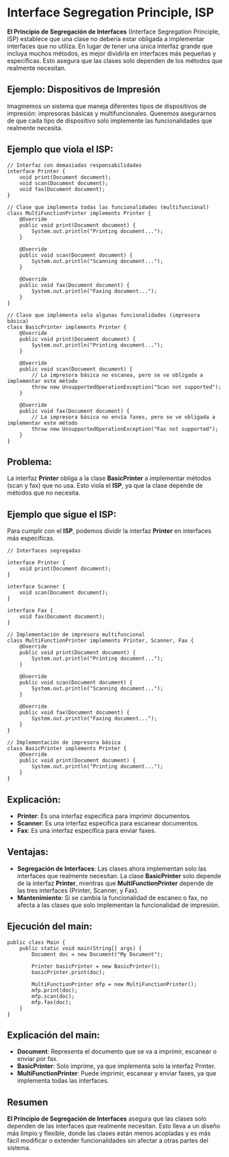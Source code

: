 
# Interface Segregation Principle, ISP

**El Principio de Segregación de Interfaces** (Interface Segregation Principle, ISP) establece que una clase no debería estar obligada a implementar interfaces que no utiliza. En lugar de tener una única interfaz grande que incluya muchos métodos, es mejor dividirla en interfaces más pequeñas y específicas. Esto asegura que las clases solo dependen de los métodos que realmente necesitan.

## Ejemplo: Dispositivos de Impresión
Imaginemos un sistema que maneja diferentes tipos de dispositivos de impresión: impresoras básicas y multifuncionales. Queremos asegurarnos de que cada tipo de dispositivo solo implemente las funcionalidades que realmente necesita.

## Ejemplo que viola el ISP:

```
// Interfaz con demasiadas responsabilidades
interface Printer {
    void print(Document document);
    void scan(Document document);
    void fax(Document document);
}

// Clase que implementa todas las funcionalidades (multifuncional)
class MultiFunctionPrinter implements Printer {
    @Override
    public void print(Document document) {
        System.out.println("Printing document...");
    }

    @Override
    public void scan(Document document) {
        System.out.println("Scanning document...");
    }

    @Override
    public void fax(Document document) {
        System.out.println("Faxing document...");
    }
}

// Clase que implementa solo algunas funcionalidades (impresora básica)
class BasicPrinter implements Printer {
    @Override
    public void print(Document document) {
        System.out.println("Printing document...");
    }

    @Override
    public void scan(Document document) {
        // La impresora básica no escanea, pero se ve obligada a implementar este método
        throw new UnsupportedOperationException("Scan not supported");
    }

    @Override
    public void fax(Document document) {
        // La impresora básica no envía faxes, pero se ve obligada a implementar este método
        throw new UnsupportedOperationException("Fax not supported");
    }
}
```

## Problema:

La interfaz **Printer** obliga a la clase **BasicPrinter** a implementar métodos (scan y fax) que no usa. Esto viola el **ISP**, ya que la clase depende de métodos que no necesita.

## Ejemplo que sigue el ISP:
Para cumplir con el **ISP**, podemos dividir la interfaz **Printer** en interfaces más específicas.

```
// Interfaces segregadas

interface Printer {
    void print(Document document);
}

interface Scanner {
    void scan(Document document);
}

interface Fax {
    void fax(Document document);
}

// Implementación de impresora multifuncional
class MultiFunctionPrinter implements Printer, Scanner, Fax {
    @Override
    public void print(Document document) {
        System.out.println("Printing document...");
    }

    @Override
    public void scan(Document document) {
        System.out.println("Scanning document...");
    }

    @Override
    public void fax(Document document) {
        System.out.println("Faxing document...");
    }
}

// Implementación de impresora básica
class BasicPrinter implements Printer {
    @Override
    public void print(Document document) {
        System.out.println("Printing document...");
    }
}

```

## Explicación:

* **Printer**: Es una interfaz específica para imprimir documentos.
* **Scanner**: Es una interfaz específica para escanear documentos.
* **Fax**: Es una interfaz específica para enviar faxes.

## Ventajas:

* **Segregación de Interfaces**: Las clases ahora implementan solo las interfaces que realmente necesitan. La clase **BasicPrinter** solo depende de la interfaz **Printer**, mientras que **MultiFunctionPrinter** depende de las tres interfaces (Printer, Scanner, y Fax).
* **Mantenimiento**: Si se cambia la funcionalidad de escaneo o fax, no afecta a las clases que solo implementan la funcionalidad de impresión.

## Ejecución del main:

```
public class Main {
    public static void main(String[] args) {
        Document doc = new Document("My Document");

        Printer basicPrinter = new BasicPrinter();
        basicPrinter.print(doc);

        MultiFunctionPrinter mfp = new MultiFunctionPrinter();
        mfp.print(doc);
        mfp.scan(doc);
        mfp.fax(doc);
    }
}

```

## Explicación del main:
* **Document**: Representa el documento que se va a imprimir, escanear o enviar por fax.
* **BasicPrinter**: Solo imprime, ya que implementa solo la interfaz Printer.
* **MultiFunctionPrinter**: Puede imprimir, escanear y enviar faxes, ya que implementa todas las interfaces.

## Resumen
**El Principio de Segregación de Interfaces** asegura que las clases solo dependen de las interfaces que realmente necesitan. Esto lleva a un diseño más limpio y flexible, donde las clases están menos acopladas y es más fácil modificar o extender funcionalidades sin afectar a otras partes del sistema.